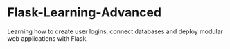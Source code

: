 # Flask-Learning-Advanced
Learning how to create user logins, connect databases and deploy modular web applications with Flask.
